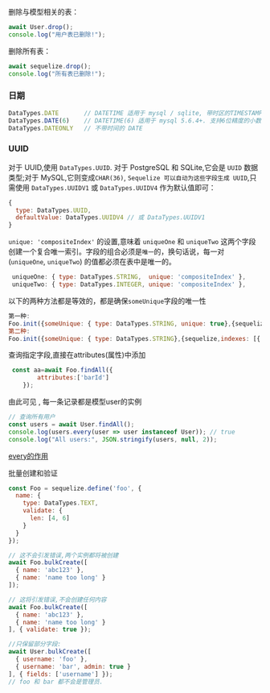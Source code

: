 删除与模型相关的表：

```js
await User.drop();
console.log("用户表已删除!");
```

删除所有表：

```js
await sequelize.drop();
console.log("所有表已删除!");
```

### 日期

```js
DataTypes.DATE       // DATETIME 适用于 mysql / sqlite, 带时区的TIMESTAMP 适用于 postgres
DataTypes.DATE(6)    // DATETIME(6) 适用于 mysql 5.6.4+. 支持6位精度的小数秒
DataTypes.DATEONLY   // 不带时间的 DATE
```

### UUID

对于 UUID,使用 `DataTypes.UUID`. 对于 PostgreSQL 和 SQLite,它会是 `UUID` 数据类型;对于 MySQL,它则变成`CHAR(36)`, `Sequelize 可以自动为这些字段生成 UUID`,只需使用 `DataTypes.UUIDV1` 或 `DataTypes.UUIDV4` 作为默认值即可：

```js
{
  type: DataTypes.UUID,
  defaultValue: DataTypes.UUIDV4 // 或 DataTypes.UUIDV1
}
```



`unique: 'compositeIndex'` 的设置,意味着 `uniqueOne` 和 `uniqueTwo` 这两个字段创建一个复合唯一索引。字段的组合必须是`唯一`的，换句话说，每一对 (`uniqueOne`, `uniqueTwo`) 的值都必须在表中是唯一的。

```javascript
 uniqueOne: { type: DataTypes.STRING,  unique: 'compositeIndex' },
 uniqueTwo: { type: DataTypes.INTEGER, unique: 'compositeIndex' },
```



以下的两种方法都是等效的，都是确保`someUnique`字段的唯一性


```javascript
第一种:
Foo.init({someUnique: { type: DataTypes.STRING, unique: true},{sequelize});
第二种:
Foo.init({someUnique: { type: DataTypes.STRING},{sequelize,indexes: [{ unique: true, fields: ['someUnique'] }]});
```

查询指定字段,直接在attributes(属性)中添加

```javascript
 const aa=await Foo.findAll({
        attributes:['barId']
    });
```



由此可见 , 每一条记录都是模型user的实例

```javascript
// 查询所有用户
const users = await User.findAll();
console.log(users.every(user => user instanceof User)); // true
console.log("All users:", JSON.stringify(users, null, 2));
```

[every的作用](C:\Users\86166\Desktop\koa-1\sequelize学习笔记\js知识\every的作用.md)





批量创建和验证

```javascript
const Foo = sequelize.define('foo', {
  name: {
    type: DataTypes.TEXT,
    validate: {
      len: [4, 6]
    }
  }
});

// 这不会引发错误,两个实例都将被创建
await Foo.bulkCreate([
  { name: 'abc123' },
  { name: 'name too long' }
]);

// 这将引发错误,不会创建任何内容
await Foo.bulkCreate([
  { name: 'abc123' },
  { name: 'name too long' }
], { validate: true });

//只保留部分字段:
await User.bulkCreate([
  { username: 'foo' },
  { username: 'bar', admin: true }
], { fields: ['username'] });
// foo 和 bar 都不会是管理员.
```

